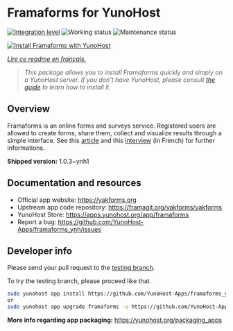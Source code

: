 <!--
N.B.: This README was automatically generated by https://github.com/YunoHost/apps/tree/master/tools/README-generator
It shall NOT be edited by hand.
-->

# Framaforms for YunoHost

[![Integration level](https://dash.yunohost.org/integration/framaforms.svg)](https://dash.yunohost.org/appci/app/framaforms) ![Working status](https://ci-apps.yunohost.org/ci/badges/framaforms.status.svg) ![Maintenance status](https://ci-apps.yunohost.org/ci/badges/framaforms.maintain.svg)

[![Install Framaforms with YunoHost](https://install-app.yunohost.org/install-with-yunohost.svg)](https://install-app.yunohost.org/?app=framaforms)

*[Lire ce readme en français.](./README_fr.md)*

> *This package allows you to install Framaforms quickly and simply on a YunoHost server.
If you don't have YunoHost, please consult [the guide](https://yunohost.org/#/install) to learn how to install it.*

## Overview

Framaforms is an online forms and surveys service. Registered users are allowed to create forms, share them, collect and visualize results through a simple interface.
See this [article](https://framablog.org/2016/10/05/framaforms-noffrez-plus-les-reponses-que-vous-collectez-a-google/) and this [interview](https://framablog.org/2016/10/05/en-savoir-un-peu-plus-sur-le-projet-framaforms/) (in French) for further informations.


**Shipped version:** 1.0.3~ynh1
## Documentation and resources

* Official app website: <https://yakforms.org>
* Upstream app code repository: <https://framagit.org/yakforms/yakforms>
* YunoHost Store: <https://apps.yunohost.org/app/framaforms>
* Report a bug: <https://github.com/YunoHost-Apps/framaforms_ynh/issues>

## Developer info

Please send your pull request to the [testing branch](https://github.com/YunoHost-Apps/framaforms_ynh/tree/testing).

To try the testing branch, please proceed like that.

``` bash
sudo yunohost app install https://github.com/YunoHost-Apps/framaforms_ynh/tree/testing --debug
or
sudo yunohost app upgrade framaforms -u https://github.com/YunoHost-Apps/framaforms_ynh/tree/testing --debug
```

**More info regarding app packaging:** <https://yunohost.org/packaging_apps>
